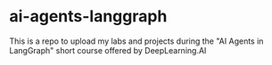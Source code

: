 # ai-agents-langgraph
This is a repo to upload my labs and projects during the "AI Agents in LangGraph" short course offered by DeepLearning.AI
